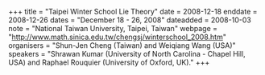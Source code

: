 +++
title = "Taipei Winter School Lie Theory"
date = 2008-12-18
enddate = 2008-12-26
dates = "December 18 - 26, 2008"
dateadded = 2008-10-03
note = "National Taiwan University, Taipei, Taiwan"
webpage = "http://www.math.sinica.edu.tw/chengsj/winterschool_2008.htm"
organisers = "Shun-Jen Cheng (Taiwan) and Weiqiang Wang (USA)"
speakers = "Shrawan Kumar (University of North Carolina - Chapel Hill, USA) and Raphael Rouquier (University of Oxford, UK)."
+++
